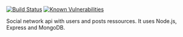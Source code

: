 [![Build Status](https://travis-ci.com/jverneaut/social-api.svg?token=rXHSy8VyAq5ZNq78Jp13&branch=master)](https://travis-ci.com/jverneaut/social-api)
[![Known Vulnerabilities](https://snyk.io/test/github/jverneaut/social-api/badge.svg?targetFile=package.json)](https://snyk.io/test/github/jverneaut/social-api?targetFile=package.json)

Social network api with users and posts ressources. It uses Node.js, Express and MongoDB.
